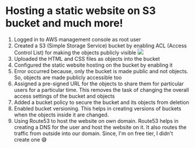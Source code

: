 # Hosting a static website on S3 bucket and much more!

1. Logged in to AWS management console as root user
2. Created a S3 (Simple Storage Service) bucket by enabling ACL (Access Control List) for making the objects publicly visible
   <img src = "C:\Users\ragav\OneDrive\Pictures\a.png">
4. Uploaded the HTML and CSS files as objects into the bucket
5. Configured the static website hosting on the bucket by enabling it
6. Error occurred because, only the bucket is made public and not objects. So, objects are made publicly accessible too
7. Assigned a pre-signed URL for the objects to share them for particular users for a particular time. This removes the task of changing the overall access settings of the bucket and objects
8. Added a bucket policy to secure the bucket and its objects from deletion
9. Enabled bucket versioning. This helps in creating versions of buckets when the objects inside it are changed.
10. Using Route53 to host the website on own domain. Route53 helps in creating a DNS for the user and host the website on it. It also routes the traffic from outside into our domain. Since, I'm on free tier, I didn't create one 😅
